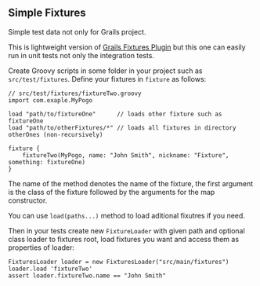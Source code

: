 Simple Fixtures
-------------------------------

Simple test data not only for Grails project.

This is lightweight version of [Grails Fixtures Plugin](grails.org/plugin/fixtures) but this one can easily run in unit tests not only the integration tests.

Create Groovy scripts in some folder in your project such as `src/test/fixtures`. Define your fixtures in `fixture` as follows:

```
// src/test/fixtures/fixtureTwo.groovy
import com.exaple.MyPogo

load "path/to/fixtureOne"      // loads other fixture such as fixtureOne
load "path/to/otherFixtures/*" // loads all fixtures in directory otherOnes (non-recursively)

fixture {
    fixtureTwo(MyPogo, name: "John Smith", nickname: "Fixture", something: fixtureOne)
}
```

The name of the method denotes the name of the fixture, the first argument is the class of the fixture followed by the arguments for the map constructor.

You can use `load(paths...)` method to load aditional fixutres if you need.

Then in your tests create new `FixtureLoader` with given path and optional class loader to fixtures root, load fixtures you want and access them as properties of loader:

```
FixturesLoader loader = new FixturesLoader("src/main/fixtures")
loader.load 'fixtureTwo'
assert loader.fixtureTwo.name == "John Smith"
```
